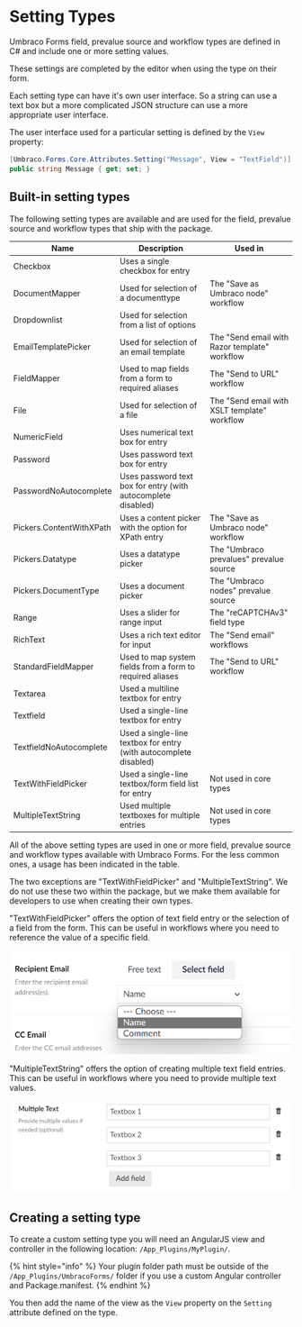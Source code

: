 # Setting Types

Umbraco Forms field, prevalue source and workflow types are defined in C# and include one or more setting values.

These settings are completed by the editor when using the type on their form.

Each setting type can have it's own user interface. So a string can use a text box but a more complicated JSON structure can use a more appropriate user interface.

The user interface used for a particular setting is defined by the `View` property:

```csharp
[Umbraco.Forms.Core.Attributes.Setting("Message", View = "TextField")]
public string Message { get; set; }
```

## Built-in setting types

The following setting types are available and are used for the field, prevalue source and workflow types that ship with the package.

| Name                      | Description                                                       | Used in                                         |
|---------------------------|-------------------------------------------------------------------|-------------------------------------------------|
| Checkbox                  | Uses a single checkbox for entry                                  |                                                 |
| DocumentMapper            | Used for selection of a documenttype                             | The "Save as Umbraco node" workflow             |
| Dropdownlist              | Used for selection from a list of options                         |                                                 |
| EmailTemplatePicker       | Used for selection of an email template                           | The "Send email with Razor template" workflow   |
| FieldMapper               | Used to map fields from a form to required aliases                | The "Send to URL" workflow                      |
| File                      | Used for selection of a file                                      | The "Send email with XSLT template" workflow    |
| NumericField              | Uses numerical text box for entry                                 |                                                 |
| Password                  | Uses password text box for entry                                  |                                                 |
| PasswordNoAutocomplete    | Uses password text box for entry (with autocomplete disabled)     |                                                 |
| Pickers.ContentWithXPath  | Uses a content picker with the option for XPath entry             | The "Save as Umbraco node" workflow             |
| Pickers.Datatype          | Uses a datatype picker                                            | The "Umbraco prevalues" prevalue source         |
| Pickers.DocumentType      | Uses a document picker                                            | The "Umbraco nodes" prevalue source             |
| Range                     | Uses a slider for range input                                     | The "reCAPTCHAv3" field type                    |
| RichText                  | Uses a rich text editor for input                                 | The "Send email" workflows                      |
| StandardFieldMapper       | Used to map system fields from a form to required aliases         | The "Send to URL" workflow                      |
| Textarea                  | Used a multiline textbox for entry                                |                                                 |
| Textfield                 | Used a single-line textbox for entry                              |                                                 |
| TextfieldNoAutocomplete   | Used a single-line textbox for entry (with autocomplete disabled) |                                                 |
| TextWithFieldPicker       | Used a single-line textbox/form field list for entry              | Not used in core types                          |
| MultipleTextString        | Used multiple textboxes for multiple entries                      | Not used in core types                          |

All of the above setting types are used in one or more field, prevalue source and workflow types available with Umbraco Forms. For the less common ones, a usage has been indicated in the table.

The two exceptions are "TextWithFieldPicker" and "MultipleTextString". We do not use these two within the package, but we make them available for developers to use when creating their own types.

"TextWithFieldPicker" offers the option of text field entry or the selection of a field from the form. This can be useful in workflows where you need to reference the value of a specific field.

![Text with field picker](./images/text-with-field-picker.png)

"MultipleTextString" offers the option of creating multiple text field entries. This can be useful in workflows where you need to provide multiple text values.

![Multiple text string](./images/multiple-text-string.png)

## Creating a setting type

To create a custom setting type you will need an AngularJS view and controller in the following location: `/App_Plugins/MyPlugin/`.

{% hint style="info" %}
Your plugin folder path must be outside of the `/App_Plugins/UmbracoForms/` folder if you use a custom Angular controller and Package.manifest.
{% endhint %}

You then add the name of the view as the `View` property on the `Setting` attribute defined on the type.
